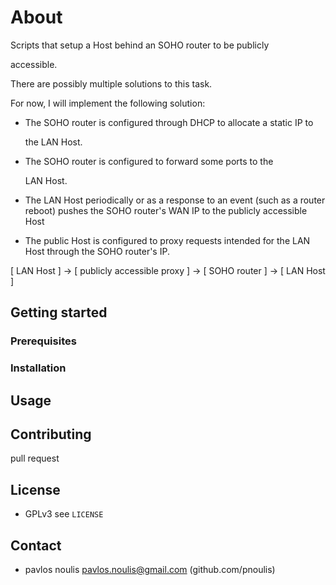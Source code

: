 # About

Scripts that setup a Host behind an SOHO router to be publicly

accessible.

There are possibly multiple solutions to this task.

For now, I will implement the following solution:

- The SOHO router is configured through DHCP to allocate a static IP to

  the LAN Host.

- The SOHO router is configured to forward some ports to the

  LAN Host.

- The LAN Host periodically or as a response to an event (such as a
  router reboot) pushes the SOHO router's WAN IP to the publicly
  accessible Host

- The public Host is configured to proxy requests intended for the LAN
  Host through the SOHO router's IP.


[ LAN Host ] -> [ publicly accessible proxy ] -> [ SOHO router ] -> [ LAN Host ]

## Getting started

### Prerequisites

### Installation

## Usage
## Contributing

pull request

## License

- GPLv3 see `LICENSE`

## Contact

- pavlos noulis <pavlos.noulis@gmail.com> (github.com/pnoulis)


